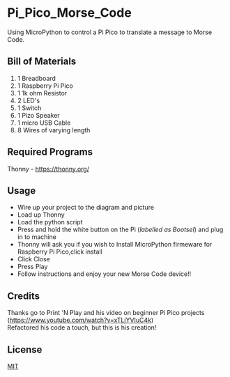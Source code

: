# Pi_Pico_Morse_Code
Using MicroPython to control a Pi Pico to translate a message to Morse Code.

## Bill of Materials
1. 1 Breadboard
2. 1 Raspberry Pi Pico
3. 1 1k ohm Resistor
4. 2 LED's
5. 1 Switch
6. 1 Pizo Speaker
7. 1 micro USB Cable
8. 8 Wires of varying length

## Required Programs
Thonny - https://thonny.org/

## Usage
* Wire up your project to the diagram and picture
* Load up Thonny
* Load the python script
* Press and hold the white button on the Pi (*labelled as Bootsel*) and plug in to machine
* Thonny will ask you if you wish to Install MicroPython firmeware for Raspberry Pi Pico,click install
* Click Close
* Press Play
* Follow instructions and enjoy your new Morse Code device!!

## Credits
Thanks go to Print 'N Play and his video on beginner Pi Pico projects (https://www.youtube.com/watch?v=xTLjYVIuC4k) <br>
Refactored his code a touch, but this is his creation!

## License
[MIT](https://choosealicense.com/licenses/mit/)
